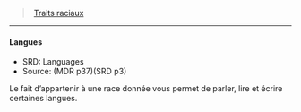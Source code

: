 ﻿---
!GenericItem
Id: races_hd.md#langues
ParentLink: races_hd.md#traits-raciaux
Name: Langues
ParentName: Traits raciaux
NameLevel: 4
AltName: Languages
Source: (MDR p37)(SRD p3)
Attributes:
  Name: Langues
  Markdown: >+
    #### <!--Name-->Langues<!--/Name-->


    - SRD: <!--AltName-->Languages<!--/AltName-->

    - Source: <!--Source-->(MDR p37)(SRD p3)<!--/Source-->


    Le fait d’appartenir à une race donnée vous permet de parler, lire et écrire certaines langues.

  AltName: Languages
  Source: (MDR p37)(SRD p3)
AttributesDictionary: >+
  Name: Langues

  Markdown: >+

    #### <!--Name-->Langues<!--/Name-->





    - SRD: <!--AltName-->Languages<!--/AltName-->



    - Source: <!--Source-->(MDR p37)(SRD p3)<!--/Source-->





    Le fait d’appartenir à une race donnée vous permet de parler, lire et écrire certaines langues.



  AltName: Languages

  Source: (MDR p37)(SRD p3)

---
> [Traits raciaux](hd_races_traits_raciaux.md)

---

#### Langues

- SRD: Languages
- Source: (MDR p37)(SRD p3)

Le fait d’appartenir à une race donnée vous permet de parler, lire et écrire certaines langues.

